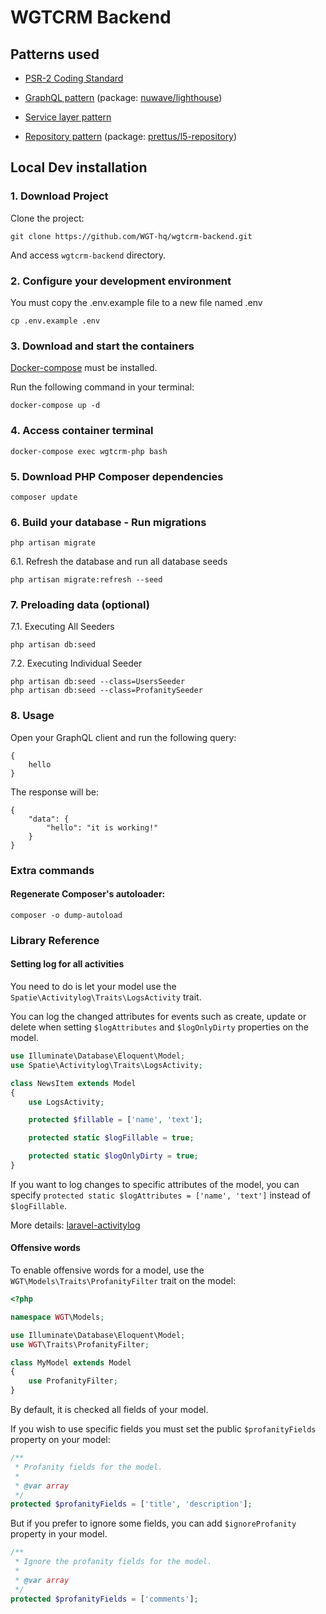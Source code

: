 # WGTCRM Backend

## Patterns used

 * [PSR-2 Coding Standard](https://github.com/php-fig/fig-standards/blob/master/accepted/PSR-2-coding-style-guide.md)

 * [GraphQL pattern](https://graphql.org) (package: [nuwave/lighthouse](https://lighthouse-php.com/))

 * [Service layer pattern](https://en.wikipedia.org/wiki/Service_layer_pattern)

 * [Repository pattern](https://bosnadev.com/2015/03/07/using-repository-pattern-in-laravel-5) (package: [prettus/l5-repository](https://github.com/andersao/l5-repository))


## Local Dev installation

### 1. Download Project

Clone the project:

```
git clone https://github.com/WGT-hq/wgtcrm-backend.git
```

And access `wgtcrm-backend` directory.

### 2. Configure your development environment

You must copy the .env.example file to a new file named .env

```
cp .env.example .env
```

### 3. Download and start the containers

[Docker-compose](https://docs.docker.com/compose/install/) must be installed.

Run the following command in your terminal:

```
docker-compose up -d
```

### 4. Access container terminal

```
docker-compose exec wgtcrm-php bash
```

### 5. Download PHP Composer dependencies

```
composer update
```
### 6. Build your database - Run migrations

```
php artisan migrate
```

6.1. Refresh the database and run all database seeds

```
php artisan migrate:refresh --seed
```

### 7. Preloading data (optional)

7.1. Executing All Seeders

```
php artisan db:seed
```

7.2. Executing Individual Seeder

```
php artisan db:seed --class=UsersSeeder
php artisan db:seed --class=ProfanitySeeder
```

### 8. Usage

Open your GraphQL client and run the following query:

```
{
    hello
}
```

The response will be:
```
{
    "data": {
        "hello": "it is working!"
    }
}
```

### Extra commands

#### Regenerate Composer's autoloader:

```
composer -o dump-autoload
```

### Library Reference

#### Setting log for all activities

You need to do is let your model use the `Spatie\Activitylog\Traits\LogsActivity` trait.

You can log the changed attributes for events such as create, update or delete when setting `$logAttributes` and `$logOnlyDirty` properties on the model.

```php
use Illuminate\Database\Eloquent\Model;
use Spatie\Activitylog\Traits\LogsActivity;

class NewsItem extends Model
{
    use LogsActivity;

    protected $fillable = ['name', 'text'];

    protected static $logFillable = true;

    protected static $logOnlyDirty = true;
}
```

If you want to log changes to specific attributes of the model, you can specify `protected static $logAttributes = ['name', 'text']` instead of `$logFillable`.

More details: [laravel-activitylog](https://docs.spatie.be/laravel-activitylog/v3/introduction/)


#### Offensive words

To enable offensive words for a model, use the `WGT\Models\Traits\ProfanityFilter` trait on the model:

```php
<?php

namespace WGT\Models;

use Illuminate\Database\Eloquent\Model;
use WGT\Traits\ProfanityFilter;

class MyModel extends Model
{
    use ProfanityFilter;
}
```

By default, it is checked all fields of your model.

If you wish to use specific fields you must set the public `$profanityFields` property on your model:

```php
/**
 * Profanity fields for the model.
 *
 * @var array
 */
protected $profanityFields = ['title', 'description'];
```

But if you prefer to ignore some fields, you can add `$ignoreProfanity` property in your model.

```php
/**
 * Ignore the profanity fields for the model.
 *
 * @var array
 */
protected $profanityFields = ['comments'];
```
